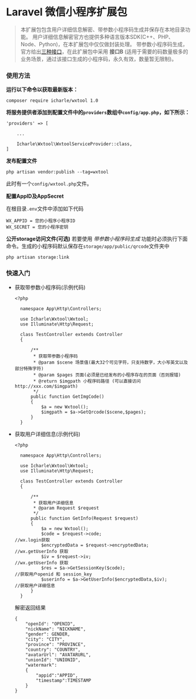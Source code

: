 # Laravel 微信小程序扩展包
> 本扩展包包含用户详细信息解密、带参数小程序码生成并保存在本地目录功能。
> 用户详细信息解密官方也提供多种语言版本SDK(C++、PHP、Node、Python)，在本扩展包中仅仅做封装处理。
> 带参数小程序码生成，官方给出[三种接口](https://developers.weixin.qq.com/miniprogram/dev/api/qrcode.html)，在此扩展包中采用 **接口B** (适用于需要的码数量极多的业务场景，通过该接口生成的小程序码，永久有效，数量暂无限制)。

### 使用方法
**运行以下命令以获取最新版本：**

```
composer require icharle/wxtool 1.0
```

**将服务提供者添加到配置文件中的`providers`数组中`config/app.php`，如下所示：**

```
'providers' => [

    ...

    Icharle\Wxtool\WxtoolServiceProvider::class,
]
```

**发布配置文件**

```
php artisan vendor:publish --tag=wxtool
```
此时有一个`config/wxtool.php`文件。

**配置AppID及AppSecret**

在根目录`.env`文件中添加如下代码

```
WX_APPID = 您的小程序小程序ID
WX_SECRET = 您的小程序密钥
```

**公开storage访问文件(可选)**
若要使用 _带参数小程序码生成_ 功能时必须执行下面命令。生成的小程序码默认保存在`storage/app/public/qrcode`文件夹中

```
php artisan storage:link
```

### 快速入门
* 获取带参数小程序码(示例代码)

  ```
  <?php

    namespace App\Http\Controllers;

    use Icharle\Wxtool\Wxtool;
    use Illuminate\Http\Request;

    class TestController extends Controller
    {    
    
        /**
         * 获取带参数小程序码
         * @param $scene 场景值(最大32个可见字符，只支持数字，大小写英文以及部分特殊字符)
         * @param $pages 页面(必须是已经发布的小程序存在的页面（否则报错)
         * @return $imgpath 小程序码路径 (可以直接访问 http://xxx.com/$imgpath)
         */
        public function GetImgCode()
        {
            $a = new Wxtool();
            $imgpath = $a->GetQrcode($scene,$pages); 
        }
    }
  ```
  
* 获取用户详细信息(示例代码)
    
  ```
  <?php

    namespace App\Http\Controllers;

    use Icharle\Wxtool\Wxtool;
    use Illuminate\Http\Request;

    class TestController extends Controller
    {    
    
        /**
         * 获取用户详细信息
         * @param Request $request
         */
        public function GetInfo(Request $request)
        {
            $a = new Wxtool();
            $code = $request->code;                                     //wx.login获取
            $encryptedData = $request->encryptedData;                   //wx.getUserInfo 获取
            $iv = $request->iv;                                         //wx.getUserInfo 获取
            $res = $a->GetSessionKey($code);                            //获取用户openid 和 session_key
            $userinfo = $a->GetUserInfo($encryptedData,$iv);            //获取用户详细信息
        }
    }
  ```
    
    解密返回结果
    
    ```
    {
        "openId": "OPENID",
        "nickName": "NICKNAME",
        "gender": GENDER,
        "city": "CITY",
        "province": "PROVINCE",
        "country": "COUNTRY",
        "avatarUrl": "AVATARURL",
        "unionId": "UNIONID",
        "watermark":
        {
            "appid":"APPID",
            "timestamp":TIMESTAMP
        }
    }
    ```

